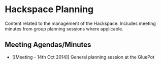 # Hackspace Planning

Content related to the management of the Hackspace.  Includes meeting minutes from group planning sessions where applicable.


## Meeting Agendas/Minutes

* [[Meeting - 14th Oct 2014]] General planning session at the GluePot
